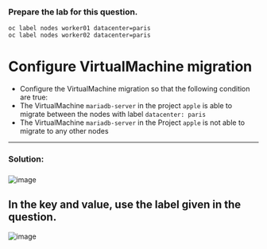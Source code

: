 ### Prepare the lab for this question.
```
oc label nodes worker01 datacenter=paris
oc label nodes worker02 datacenter=paris
```

# Configure VirtualMachine migration
- Configure the VirtualMachine migration so that the following condition are true:
- The VirtualMachine `mariadb-server` in the project `apple` is able to migrate between the nodes with label `datacenter: paris`
- The VirtualMachine `mariadb-server` in the Project `apple` is not able to migrate to any other nodes
---

### Solution:

### 

![image](https://github.com/user-attachments/assets/8f2890fd-1430-4cc2-b4e3-5c47dff7902c)

## In the key and value, use the label given in the question.
![image](https://github.com/user-attachments/assets/fa0dfeef-58cb-4d86-8a4a-87fe5197b3b6)
